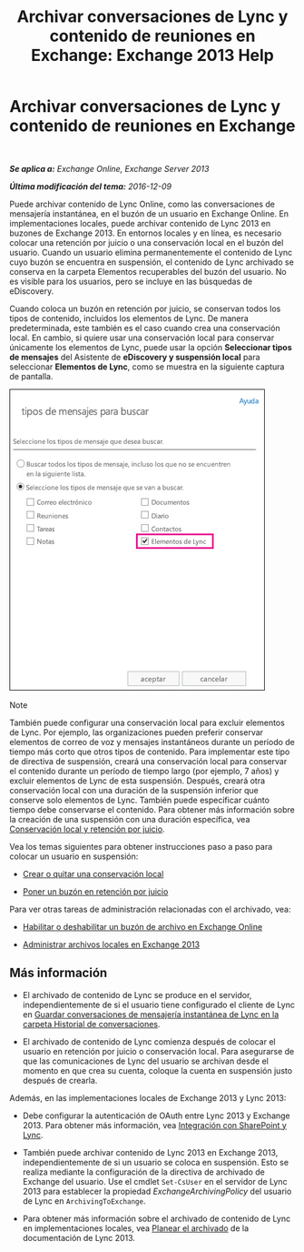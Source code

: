 ﻿---
title: 'Archivar conversaciones de Lync y contenido de reuniones en Exchange: Exchange 2013 Help'
TOCTitle: Archivar conversaciones de Lync y contenido de reuniones en Exchange
ms:assetid: 3cff970e-e5ed-4a54-88e6-3665d84b5ed7
ms:mtpsurl: https://technet.microsoft.com/es-es/library/Dn508399(v=EXCHG.150)
ms:contentKeyID: 59678852
ms.date: 04/23/2018
mtps_version: v=EXCHG.150
ms.translationtype: HT
---

# Archivar conversaciones de Lync y contenido de reuniones en Exchange

 

_**Se aplica a:** Exchange Online, Exchange Server 2013_

_**Última modificación del tema:** 2016-12-09_

Puede archivar contenido de Lync Online, como las conversaciones de mensajería instantánea, en el buzón de un usuario en Exchange Online. En implementaciones locales, puede archivar contenido de Lync 2013 en buzones de Exchange 2013. En entornos locales y en línea, es necesario colocar una retención por juicio o una conservación local en el buzón del usuario. Cuando un usuario elimina permanentemente el contenido de Lync cuyo buzón se encuentra en suspensión, el contenido de Lync archivado se conserva en la carpeta Elementos recuperables del buzón del usuario. No es visible para los usuarios, pero se incluye en las búsquedas de eDiscovery.

Cuando coloca un buzón en retención por juicio, se conservan todos los tipos de contenido, incluidos los elementos de Lync. De manera predeterminada, este también es el caso cuando crea una conservación local. En cambio, si quiere usar una conservación local para conservar únicamente los elementos de Lync, puede usar la opción **Seleccionar tipos de mensajes** del Asistente de **eDiscovery y suspensión local** para seleccionar **Elementos de Lync**, como se muestra en la siguiente captura de pantalla.

![Colocar en espera elementos de Lync](images/Dn508399.691d2324-9fac-4689-8527-c78d387e0e3e(EXCHG.150).jpg "Colocar en espera elementos de Lync")


> [!NOTE]
> También puede configurar una conservación local para excluir elementos de Lync. Por ejemplo, las organizaciones pueden preferir conservar elementos de correo de voz y mensajes instantáneos durante un período de tiempo más corto que otros tipos de contenido. Para implementar este tipo de directiva de suspensión, creará una conservación local para conservar el contenido durante un período de tiempo largo (por ejemplo, 7 años) y excluir elementos de Lync de esta suspensión. Después, creará otra conservación local con una duración de la suspensión inferior que conserve solo elementos de Lync. También puede especificar cuánto tiempo debe conservarse el contenido. Para obtener más información sobre la creación de una suspensión con una duración específica, vea <A href="in-place-hold-and-litigation-hold-exchange-2013-help.md">Conservación local y retención por juicio</A>.



Vea los temas siguientes para obtener instrucciones paso a paso para colocar un usuario en suspensión:

  - [Crear o quitar una conservación local](create-or-remove-an-in-place-hold-exchange-2013-help.md)

  - [Poner un buzón en retención por juicio](place-a-mailbox-on-litigation-hold-exchange-2013-help.md)

Para ver otras tareas de administración relacionadas con el archivado, vea:

  - [Habilitar o deshabilitar un buzón de archivo en Exchange Online](https://technet.microsoft.com/es-es/library/jj984357\(v=exchg.150\))

  - [Administrar archivos locales en Exchange 2013](manage-in-place-archives-in-exchange-2013-exchange-2013-help.md)

## Más información

  - El archivado de contenido de Lync se produce en el servidor, independientemente de si el usuario tiene configurado el cliente de Lync en [Guardar conversaciones de mensajería instantánea de Lync en la carpeta Historial de conversaciones](https://go.microsoft.com/fwlink/p/?linkid=400589).

  - El archivado de contenido de Lync comienza después de colocar el usuario en retención por juicio o conservación local. Para asegurarse de que las comunicaciones de Lync del usuario se archivan desde el momento en que crea su cuenta, coloque la cuenta en suspensión justo después de crearla.

Además, en las implementaciones locales de Exchange 2013 y Lync 2013:

  - Debe configurar la autenticación de OAuth entre Lync 2013 y Exchange 2013. Para obtener más información, vea [Integración con SharePoint y Lync](integration-with-sharepoint-and-lync-exchange-2013-help.md).

  - También puede archivar contenido de Lync 2013 en Exchange 2013, independientemente de si un usuario se coloca en suspensión. Esto se realiza mediante la configuración de la directiva de archivado de Exchange del usuario. Use el cmdlet `Set-CsUser` en el servidor de Lync 2013 para establecer la propiedad *ExchangeArchivingPolicy* del usuario de Lync en `ArchivingToExchange`.

  - Para obtener más información sobre el archivado de contenido de Lync en implementaciones locales, vea [Planear el archivado](https://go.microsoft.com/fwlink/p/?linkid=400590) de la documentación de Lync 2013.

